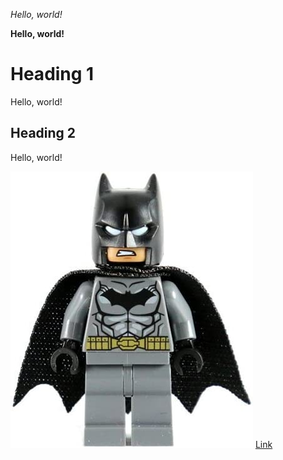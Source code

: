 *Hello, world!*

**Hello, world!**

# Heading 1
Hello, world!

## Heading 2 
Hello, world!

![Image](batman.jpg)
[Link](https://commonmark.org/help/)
